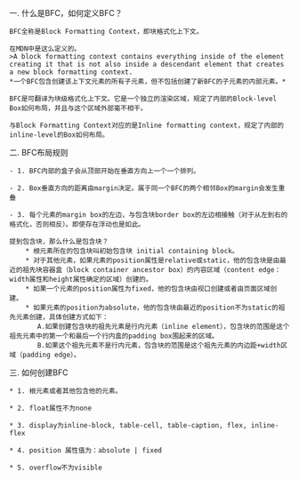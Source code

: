 一. 什么是BFC，如何定义BFC？

    BFC全称是Block Formatting Context，即块格式化上下文。

    在MDN中是这么定义的。
    >A block formatting context contains everything inside of the element creating it that is not also inside a descendant element that creates a new block formatting context.
    *一个BFC包含创建该上下文元素的所有子元素，但不包括创建了新BFC的子元素的内部元素。*

    BFC是可翻译为块级格式化上下文。它是一个独立的渲染区域，规定了内部的Block-level Box如何布局，并且与这个区域外部毫不相干。

    与Block Formatting Context对应的是Inline formatting context，规定了内部的inline-level的Box如何布局。

二. BFC布局规则

    - 1. BFC内部的盒子会从顶部开始在垂直方向上一个一个排列。

    - 2. Box垂直方向的距离由margin决定。属于同一个BFC的两个相邻Box的margin会发生重叠

    - 3. 每个元素的margin box的左边，与包含块border box的左边相接触（对于从左到右的格式化，否则相反）。即使存在浮动也是如此。

    提到包含块，那么什么是包含块？
        * 根元素所在的包含块叫初始包含块 initial containing block。
        * 对于其他元素，如果元素的position属性是relative或static，他的包含块是由最近的祖先块容器盒（block container ancestor box）的内容区域（content edge：width属性和height属性确定的区域）创建的。
        * 如果一个元素的position属性为fixed，他的包含块由视口创建或者由页面区域创建。
        * 如果元素的position为absolute，他的包含块由最近的position不为static的祖先元素创建，具体创建方式如下：
           A.如果创建包含块的祖先元素是行内元素（inline element），包含块的范围是这个祖先元素中的第一个和最后一个行内盒的padding box围起来的区域。
           B.如果这个祖先元素不是行内元素，包含块的范围是这个祖先元素的内边距+width区域（padding edge）。

三. 如何创建BFC

    * 1. 根元素或者其他包含他的元素。

    * 2. float属性不为none

    * 3. display为inline-block, table-cell, table-caption, flex, inline-flex

    * 4. position 属性值为：absolute | fixed

    * 5. overflow不为visible

